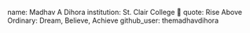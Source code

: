 name: Madhav A Dihora 
institution: St. Clair College 🚩
quote: Rise Above Ordinary: Dream, Believe, Achieve
github_user: themadhavdihora
